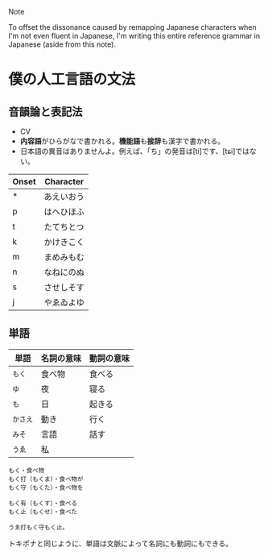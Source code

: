> [!NOTE]
> To offset the dissonance caused by remapping Japanese characters when I'm not even fluent in Japanese, I'm writing this entire reference grammar in Japanese (aside from this note).

# 僕の人工言語の文法

## 音韻論と表記法

- CV
- **内容語**がひらがなで書かれる。**機能語**も**接辞**も漢字で書かれる。
- 日本語の異音はありませんよ。例えば、「ち」の発音は\[ti]です、\[tɕi]ではない。

| Onset | Character |
|-------|-----------|
| *     | あえいおう |
| p     | はへひほふ |
| t     | たてちとつ |
| k     | かけきこく |
| m     | まめみもむ |
| n     | なねにのぬ |
| s     | させしそす |
| j     | やゑゐよゆ |

## 単語

| 単語         | 名詞の意味 | 動詞の意味 |
|-------------|-----------|----------|
| `もく`       | 食べ物      | 食べる   |
| `ゆ`         | 夜         | 寝る     |
| `も`         | 日         | 起きる   |
| `かさえ`      | 動き       | 行く     |
| `みそ`        | 言語       | 話す     |
| `うゑ`        | 私         |         |

```
もく・食べ物
もく打（もくま）・食べ物が
もく守（もくた）・食べ物を

もく有（もくす）・食べる
もく止（もくせ）・食べた

うゑ打もく守もく止。
```

トキポナと同じように、単語は文脈によって名詞にも動詞にもできる。
